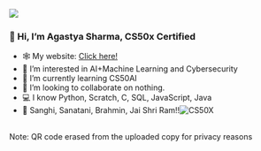 <img align="left" src="https://media0.giphy.com/media/6heqPsKie867Q7ob7w/giphy.gif?cid=ecf05e47iqwgmvzx9pi62z49p8pb8ugzjghkj3pr52k4l0ep&rid=giphy.gif"/><br>
### 👋 Hi, I’m Agastya Sharma, CS50x Certified
- 🕸️ My website: <a href="https://sites.google.com/view/agastya5663/">Click here!</a>
- 👀 I’m interested in AI+Machine Learning and Cybersecurity
- 🌱 I’m currently learning CS50AI
- 💞️ I’m looking to collaborate on nothing.
- 💻 I know Python, Scratch, C, SQL, JavaScript, Java
- 🧡 Sanghi, Sanatani, Brahmin, Jai Shri Ram!!![CS50X](https://user-images.githubusercontent.com/83625567/165346712-9f252542-4b93-4441-a8de-e00841987adb.png)

<BR>Note: QR code erased from the uploaded copy for privacy reasons
